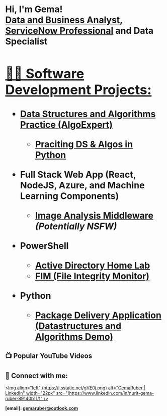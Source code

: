 

<h1>Hi, I'm Gema! <br/><a href="https://github.com/NGemaR">Data and Business Analyst</a>, <a href="[(https://www.linkedin.com/in/nurit-gema-ruber-89140b11/)"/> ServiceNow Professional</a> and Data Specialist <a href="[(https://www.linkedin.com/in/nurit-gema-ruber-89140b11/)"/>

<h2>👨‍💻 Software Development Projects:</h2>

- <b>Data Structures and Algorithms Practice (AlgoExpert)</b>
  - [Praciting DS & Algos in Python](https://github.com/joshmadakor1/Algorithms-Practice)
- <b>Full Stack Web App (React, NodeJS, Azure, and Machine Learning Components)</b>
  - [Image Analysis Middleware](https://github.com/joshmadakor1/4chan-Image-Analysis-Middleware-C964) <b><i>(Potentially NSFW)</b></i>
- <b>PowerShell</b>
    - [Active Directory Home Lab](https://github.com/joshmadakor1/AD_PS)
  - [FIM (File Integrity Monitor)](https://github.com/joshmadakor1/PowerShell-Integrity-FIM)

- <b>Python</b>
  - [Package Delivery Application (Datastructures and Algorithms Demo)](https://github.com/joshmadakor1/Package-Delivery-Pathfinding-Algorithm)

<h2>📺 Popular YouTube Videos</h2>


<h2> 🤳 Connect with me:</h2>

[<Img align="left" (https://i.sstatic.net/gVE0j.png) alt="GemaRuber | LinkedIn" width="22px" src="(https://www.linkedin.com/in/nurit-gema-ruber-89140b11/)" />][linkedin]

<b> [email]: gemaruber@outlook.com <b>

[linkedin]:  https://www.linkedin.com/in/nurit-gema-ruber-89140b11/

 

<!--
**joshmadakor1/joshmadakor1** is a ✨ _special_ ✨ repository because its `README.md` (this file) appears on your GitHub profile.

Here are some ideas to get you started:

- 🔭 I’m currently working on ...
- 🌱 I’m currently learning ...
- 👯 I’m looking to collaborate on ...
- 🤔 I’m looking for help with ...
- 💬 Ask me about ...
- 📫 How to reach me: ...
- 😄 Pronouns: ...
- ⚡ Fun fact: ...
-->
